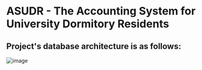 # ASUDR - The Accounting System for University Dormitory Residents

## Project's database architecture is as follows:

![image](https://user-images.githubusercontent.com/34943401/133942120-77721d2a-7e5f-44e6-ba44-d5dcc0cda149.png)

